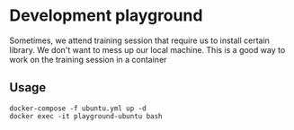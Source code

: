 # Development playground

Sometimes, we attend training session that require us to install certain library.
We don't want to mess up our local machine. This is a good way to work on the
training session in a container

## Usage

```
docker-compose -f ubuntu.yml up -d
docker exec -it playground-ubuntu bash
```
